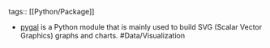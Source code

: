 tags:: [[Python/Package]]

- [pygal](https://www.pygal.org/) is a Python module that is mainly used to build SVG (Scalar Vector Graphics) graphs and charts. #Data/Visualization